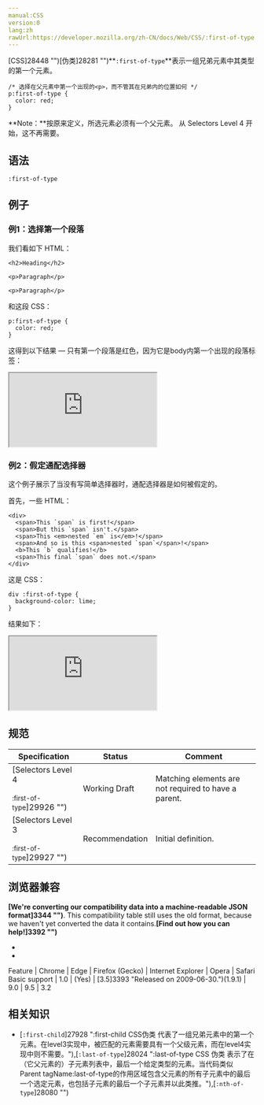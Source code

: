 ```yaml
---
manual:CSS
version:0
lang:zh
rawUrl:https://developer.mozilla.org/zh-CN/docs/Web/CSS/:first-of-type
---
```










[CSS]28448 "")[伪类]28281 "")**`:first-of-type`**表示一组兄弟元素中其类型的第一个元素。


```
/* 选择在父元素中第一个出现的<p>，而不管其在兄弟内的位置如何 */
p:first-of-type {
  color: red;
}
```


**Note：**按原来定义，所选元素必须有一个父元素。 从 Selectors Level 4 开始，这不再需要。



## 语法<a name="Syntax"></a>

```
:first-of-type
```

## 例子<a name="Example"></a>

### 例1：选择第一个段落<a name="例1：选择第一个段落"></a>


我们看如下 HTML：


```
<h2>Heading</h2>

<p>Paragraph</p>

<p>Paragraph</p>
```


和这段 CSS：


```
p:first-of-type {
  color: red;
}
```


这得到以下结果 — 只有第一个段落是红色，因为它是body内第一个出现的段落标签：



<iframe src='https://mdn.mozillademos.org/zh-CN/docs/Web/CSS/:first-of-type$samples/例1：选择第一个段落?revision=1321004' width='null' height='null'></iframe>



### 例2：假定通配选择器<a name="例2：假定通配选择器"></a>


这个例子展示了当没有写简单选择器时，通配选择器是如何被假定的。



首先，一些 HTML：


```
<div>
  <span>This `span` is first!</span>
  <span>But this `span` isn't.</span>
  <span>This <em>nested `em` is</em>!</span>
  <span>And so is this <span>nested `span`</span>!</span>
  <b>This `b` qualifies!</b>
  <span>This final `span` does not.</span>
</div>
```


这是 CSS：


```
div :first-of-type {
  background-color: lime;
}
```


结果如下：



<iframe src='https://mdn.mozillademos.org/zh-CN/docs/Web/CSS/:first-of-type$samples/例2：假定通配选择器?revision=1321004' width='null' height='null'></iframe>



## 规范<a name="规范"></a>

Specification | Status | Comment 
 ---  |  ---  |  ---  | 
[Selectors Level 4<br></br><small>:first-of-type</small>]29926 "") | Working Draft | Matching elements are not required to have a parent. 
[Selectors Level 3<br></br><small>:first-of-type</small>]29927 "") | Recommendation | Initial definition. 


## 浏览器兼容<a name="浏览器兼容"></a>


**[We&#39;re converting our compatibility data into a machine-readable JSON format]3344 "")**. This compatibility table still uses the old format, because we haven&#39;t yet converted the data it contains.**[Find out how you can help!]3392 "")**


* 
* 

Feature | Chrome | Edge | Firefox (Gecko) | Internet Explorer | Opera | Safari 
Basic support | 1.0 | (Yes) | [3.5]3393 "Released on 2009-06-30.")(1.9.1) | 9.0 | 9.5 | 3.2 




## 相关知识<a name="See_also"></a>

* [`:first-child`]27928 ":first-child CSS伪类 代表了一组兄弟元素中的第一个元素。在level3实现中，被匹配的元素需要具有一个父级元素，而在level4实现中则不需要。"),[`:last-of-type`]28024 ":last-of-type CSS 伪类 表示了在（它父元素的）子元素列表中，最后一个给定类型的元素。当代码类似Parent tagName:last-of-type的作用区域包含父元素的所有子元素中的最后一个选定元素，也包括子元素的最后一个子元素并以此类推。"),[`:nth-of-type`]28080 "")



